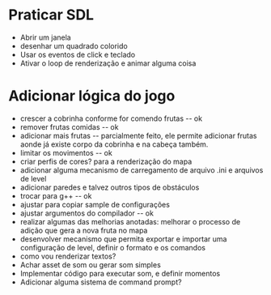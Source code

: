 # Praticar SDL

* Abrir um janela
* desenhar um quadrado colorido
* Usar os eventos de click e teclado
* Ativar o loop de renderização e animar alguma coisa

# Adicionar lógica do jogo

* crescer a cobrinha conforme for comendo frutas -- ok
* remover frutas comidas -- ok
* adicionar mais frutas -- parcialmente feito, ele permite adicionar frutas aonde já existe corpo da cobrinha e na cabeça também.
* limitar os movimentos -- ok
* criar perfis de cores? para a renderização do mapa
* adicionar alguma mecanismo de carregamento de arquivo .ini e arquivos de level
* adicionar paredes e talvez outros tipos de obstáculos
* trocar para g++ -- ok
* ajustar para copiar sample de configurações
* ajustar argumentos do compilador -- ok
* realizar algumas das melhorias anotadas: melhorar o processo de adição que gera a nova fruta no mapa
* desenvolver mecanismo que permita exportar e importar uma configuração de level, definir o formato e os comandos
* como vou renderizar textos?
* Achar asset de som ou gerar som simples
* Implementar código para executar som, e definir momentos
* Adicionar alguma sistema de command prompt?
